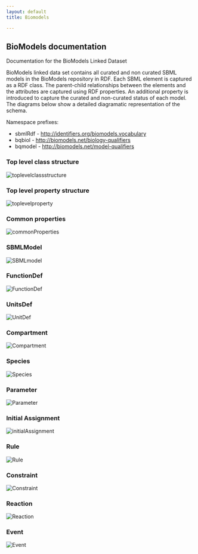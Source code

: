 ```yaml
---
layout: default
title: Biomodels

---
```


## BioModels documentation

Documentation for the BioModels Linked Dataset

BioModels linked data set contains all curated and non curated SBML models in the BioModels repository in RDF. Each SBML element is captured as a RDF class. The parent-child relationships between the elements and the attributes are captured using RDF properties. An additional property is introduced to capture the curated and non-curated status of each model. The diagrams below show a detailed diagramatic representation of the schema.

Namespace prefixes:
   - sbmlRdf - http://identifiers.org/biomodels.vocabulary
   - bqbiol - http://biomodels.net/biology-qualifiers
   - bqmodel - http://biomodels.net/model-qualifiers


### Top level class structure
![toplevelclassstructure](https://github.com/EBISPOT/RDF-platform/blob/gh-pages/static/biomodels/topLevelClassStructure-424x557.jpeg?raw=true)

### Top level property structure
![toplevelproperty](https://github.com/EBISPOT/RDF-platform/blob/gh-pages/static/biomodels/topLevelPropertyStructure-851x648.jpeg?raw=true)

### Common properties
![commonProperties](https://github.com/EBISPOT/RDF-platform/blob/gh-pages/static/biomodels/commonProperties.jpeg?raw=true)

### SBMLModel
![SBMLmodel](https://github.com/EBISPOT/RDF-platform/blob/gh-pages/static/biomodels/sbmlModelProperties.jpeg?raw=true)

### FunctionDef
![FunctionDef](https://github.com/EBISPOT/RDF-platform/blob/gh-pages/static/biomodels/functionDefProperties.jpeg?raw=true)

### UnitsDef
![UnitDef](https://github.com/EBISPOT/RDF-platform/blob/gh-pages/static/biomodels/unitsDefProperties.jpeg?raw=true)

### Compartment
![Compartment](https://github.com/EBISPOT/RDF-platform/blob/gh-pages/static/biomodels/compartmentProperties.jpeg?raw=true)

### Species
![Species](https://github.com/EBISPOT/RDF-platform/blob/gh-pages/static/biomodels/speciesProperties.jpeg?raw=true)

### Parameter
![Parameter](https://github.com/EBISPOT/RDF-platform/blob/gh-pages/static/biomodels/parameterProperties.jpeg?raw=true)

### Initial Assignment
![initialAssignment](https://github.com/EBISPOT/RDF-platform/blob/gh-pages/static/biomodels/initAssignProperties.jpeg?raw=true)

### Rule
![Rule](https://github.com/EBISPOT/RDF-platform/blob/gh-pages/static/biomodels/ruleProperties.jpeg?raw=true)

### Constraint
![Constraint](https://github.com/EBISPOT/RDF-platform/blob/gh-pages/static/biomodels/constraintProperties.jpeg?raw=true)

### Reaction
![Reaction](https://github.com/EBISPOT/RDF-platform/blob/gh-pages/static/biomodels/reaction.jpeg?raw=true)

### Event
![Event](https://github.com/EBISPOT/RDF-platform/blob/gh-pages/static/biomodels/eventProperties.jpeg?raw=true)
